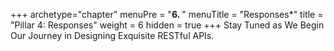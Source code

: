 +++
archetype="chapter"
menuPre = "<b>6. </b>"
menuTitle = "Responses*"
title = "Pillar 4: Responses"
weight = 6
hidden = true
+++
Stay Tuned as We Begin Our Journey in Designing Exquisite RESTful APIs.
